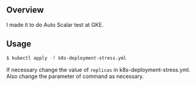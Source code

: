 ## Overview
I made it to do Auto Scalar test at GKE.

## Usage


```bash
$ kubectl apply -f k8s-deployment-stress.yml
```

If necessary change the value of `replicas` in k8s-deployment-stress.yml.
Also change the parameter of command as necessary.
